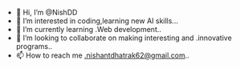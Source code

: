 - 👋 Hi, I’m @NishDD
- 👀 I’m interested in coding,learning new AI skills...
- 🌱 I’m currently learning .Web development..
- 💞️ I’m looking to collaborate on making interesting and .innovative programs..
- 📫 How to reach me .nishantdhatrak62@gmail.com..

<!---
NishDD/NishDD is a ✨ special ✨ repository because its `README.md` (this file) appears on your GitHub profile.
You can click the Preview link to take a look at your changes.
--->
